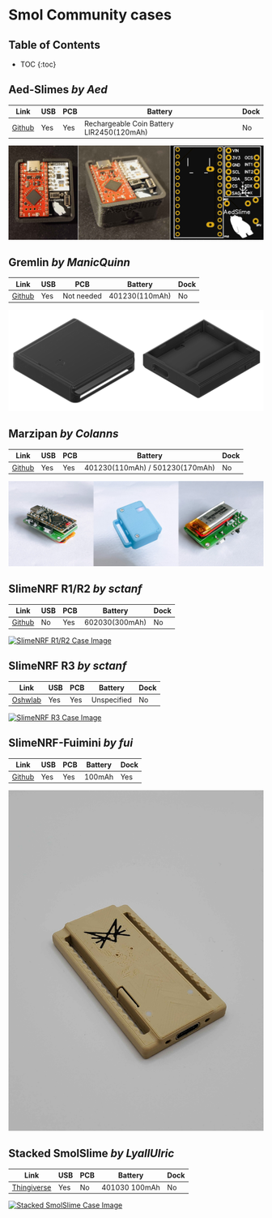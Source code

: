
# Smol Community cases

## Table of Contents
* TOC
{:toc}

## Aed-Slimes *by Aed*

| Link                                          | USB | PCB | Battery                                   | Dock |
| --------------------------------------------- | --- | --- | ----------------------------------------- | ---- |
| [Github](https://github.com/Aed-1/Aed-Slimes) | Yes | Yes | Rechargeable Coin Battery LIR2450(120mAh) | No   |

[
<img src="https://raw.githubusercontent.com/Aed-1/Aed-Slimes/refs/heads/main/img/Aed-Slime.png"
    class="caseImage"
    alt="Aed-Slimes Case Image"/>
](https://github.com/Aed-1/Aed-Slimes)

## Gremlin *by ManicQuinn*


| Link                                                    | USB | PCB        | Battery        | Dock |
| ------------------------------------------------------- | --- | ---------- | -------------- | ---- |
| [Github](https://github.com/ManicQuinn/SlimeVR-Gremlin) | Yes | Not needed | 401230(110mAh) | No   |

[
<img src="https://raw.githubusercontent.com/ManicQuinn/SlimeVR-Gremlin/refs/heads/main/photos/GremlinTrackers.png"
    class="caseImage"
    alt="Gremlin Case Image"/>
](https://github.com/ManicQuinn/SlimeVR-Gremlin)

## Marzipan *by Colanns*

| Link                                           | USB | PCB | Battery                         | Dock |
| ---------------------------------------------- | --- | --- | ------------------------------- | ---- |
| [Github](https://github.com/colasama/Marzipan) | Yes | Yes | 401230(110mAh) / 501230(170mAh) | No   |

[
<img src="https://raw.githubusercontent.com/colasama/Marzipan/refs/heads/main/assets/sample.jpg"
    class="caseImage"
    alt="Marzipan Case Image"/>
](https://github.com/colasama/Marzipan)

## SlimeNRF R1/R2 *by sctanf*

| Link                                                         | USB | PCB | Battery        | Dock |
| ------------------------------------------------------------ | --- | --- | -------------- | ---- |
| [Github](https://github.com/SlimeVR/SlimeVR-Tracker-nRF-PCB) | No  | Yes | 602030(300mAh) | No   |

[
<img src="https://raw.githubusercontent.com/SlimeVR/SlimeVR-Tracker-nRF-PCB/refs/heads/main/images/DSC_0067.webp"
    class="caseImage"
    alt="SlimeNRF R1/R2 Case Image"/>
](https://github.com/SlimeVR/SlimeVR-Tracker-nRF-PCB)

## SlimeNRF R3 *by sctanf*

| Link                                            | USB | PCB | Battery     | Dock |
| ----------------------------------------------- | --- | --- | ----------- | ---- |
| [Oshwlab](https://oshwlab.com/sctanf/slimenrf3) | Yes | Yes | Unspecified | No   |

[
<img src="https://image.easyeda.com/pullimage/yqgxTM1PciHEAJCbQuXxcXNqxEJMzmkE2ujd4QaK.jpeg"
    class="caseImage"
    alt="SlimeNRF R3 Case Image"/>
](https://oshwlab.com/sctanf/slimenrf3)

## SlimeNRF-Fuimini *by fui*

| Link                                                 | USB | PCB | Battery | Dock |
| ---------------------------------------------------- | --- | --- | ------- | ---- |
| [Github](https://github.com/Zipra1/SlimeNRF-Fuimini) | Yes | Yes | 100mAh  | Yes  |

[
<img src="https://raw.githubusercontent.com/Zipra1/SlimeNRF-Fuimini/refs/heads/main/Tracker/Photos/Raw/iso.jpg"
    class="caseImage"
    alt="SlimeNRF-Fuimini Case Image"/>
](https://github.com/Zipra1/SlimeNRF-Fuimini)

## Stacked SmolSlime *by LyallUlric*

| Link                                                     | USB | PCB | Battery       | Dock |
| -------------------------------------------------------- | --- | --- | ------------- | ---- |
| [Thingiverse](https://www.thingiverse.com/thing:6941615) | Yes | No  | 401030 100mAh | No   |

[
<img src="https://cdn.thingiverse.com/assets/d4/ec/6a/83/0d/large_display_image_2025-02-20_171452292.png"
    class="caseImage"
    alt="Stacked SmolSlime Case Image"/>
](https://www.thingiverse.com/thing:6941615)
